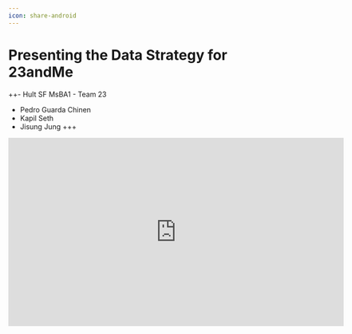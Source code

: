 ```yaml
---
icon: share-android
---
```


# Presenting the Data Strategy for 23andMe

++- Hult SF MsBA1 - Team 23
- Pedro Guarda Chinen
- Kapil Seth
- Jisung Jung
+++

<iframe width="672" height="378" src="https://www.youtube.com/embed/TnnE4Y9Kg04" title="YouTube video player" frameborder="0" allow="accelerometer; autoplay; clipboard-write; encrypted-media; gyroscope; picture-in-picture" allowfullscreen></iframe>